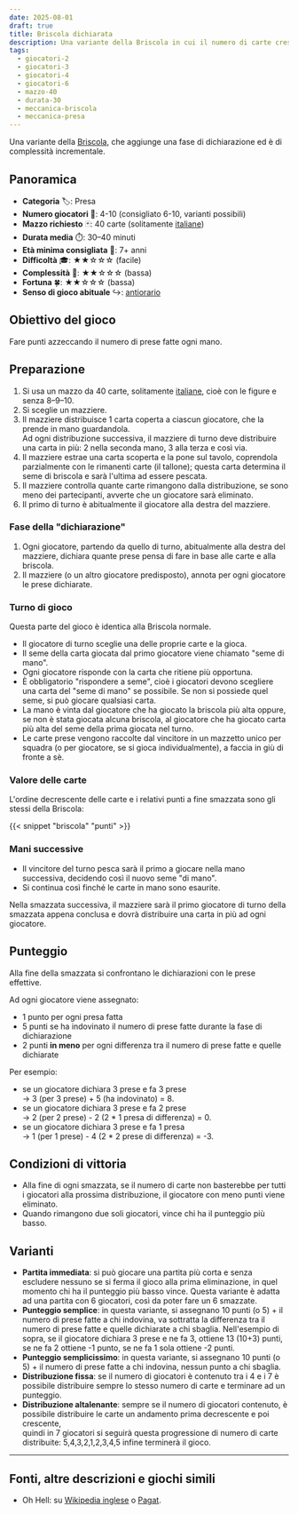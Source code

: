 ```yaml
---
date: 2025-08-01
draft: true
title: Briscola dichiarata
description: Una variante della Briscola in cui il numero di carte cresce progressivamente e ad ogni turno i giocatori devono prevedere quante prese faranno, guadagnando o perdendo punti in base all’accuratezza della dichiarazione.
tags:
  - giocatori-2
  - giocatori-3
  - giocatori-4
  - giocatori-6
  - mazzo-40
  - durata-30
  - meccanica-briscola
  - meccanica-presa
---
```


Una variante della [Briscola](/giochi/briscola), che aggiunge una fase di dichiarazione ed è di complessità incrementale.

## Panoramica

- **Categoria** 🏷️: Presa
- **Numero giocatori** 👥: 4-10 (consigliato 6-10, varianti possibili)  
- **Mazzo richiesto** 🃏: 40 carte (solitamente [italiane](/info/dizionario/#italiane))
- **Durata media** ⏱️: 30–40 minuti  
- **Età minima consigliata** 🎂: 7+ anni  
- **Difficoltà** 🎓: ★★☆☆☆ (facile)  
- **Complessità** 🧠: ★★☆☆☆ (bassa)  
- **Fortuna** 🍀: ★★☆☆☆ (bassa)  
- **Senso di gioco abituale** ↪️: [antiorario](/info/dizionario#antiorario)

## Obiettivo del gioco

Fare punti azzeccando il numero di prese fatte ogni mano.

## Preparazione
1. Si usa un mazzo da 40 carte, solitamente [italiane](/info/dizionario/#italiane), cioè con le figure e senza 8–9–10.
1. Si sceglie un mazziere.
1. Il mazziere distribuisce 1 carta coperta a ciascun giocatore, che la prende in mano guardandola.  
    Ad ogni distribuzione successiva, il mazziere di turno deve distribuire una carta in più: 2 nella seconda mano, 3 alla terza e così via.
1. Il mazziere estrae una carta scoperta e la pone sul tavolo, coprendola parzialmente con le rimanenti carte (il tallone); questa carta determina il seme di briscola e sarà l'ultima ad essere pescata.
1. Il mazziere controlla quante carte rimangono dalla distribuzione, se sono meno dei partecipanti, avverte che un giocatore sarà eliminato.
1. Il primo di turno è abitualmente il giocatore alla destra del mazziere.

### Fase della "dichiarazione"

1. Ogni giocatore, partendo da quello di turno, abitualmente alla destra del mazziere, dichiara quante prese pensa di fare in base alle carte e alla briscola.
1. Il mazziere (o un altro giocatore predisposto), annota per ogni giocatore le prese dichiarate.


### Turno di gioco

Questa parte del gioco è identica alla Briscola normale.

- Il giocatore di turno sceglie una delle proprie carte e la gioca.
- Il seme della carta giocata dal primo giocatore viene chiamato "seme di mano".
- Ogni giocatore risponde con la carta che ritiene più opportuna.  
- È obbligatorio "rispondere a seme", cioè i giocatori devono scegliere una carta del "seme di mano" se possibile. Se non si possiede quel seme, si può giocare qualsiasi carta.
- La mano è vinta dal giocatore che ha giocato la briscola più alta oppure, se non è stata giocata alcuna briscola, al giocatore che ha giocato carta più alta del seme della prima giocata nel turno.
- Le carte prese vengono raccolte dal vincitore in un mazzetto unico per squadra (o per giocatore, se si gioca individualmente), a faccia in giù di fronte a sè.

### Valore delle carte

L'ordine decrescente delle carte e i relativi punti a fine smazzata sono gli stessi della Briscola:


{{< snippet "briscola" "punti" >}}

### Mani successive
- Il vincitore del turno pesca sarà il primo a giocare nella mano successiva, decidendo così il nuovo seme "di mano".
- Si continua così finché le carte in mano sono esaurite.

Nella smazzata successiva, il mazziere sarà il primo giocatore di turno della smazzata appena conclusa e dovrà distribuire una carta in più ad ogni giocatore.

## Punteggio

Alla fine della smazzata si confrontano le dichiarazioni con le prese effettive.  

Ad ogni giocatore viene assegnato:

- 1 punto per ogni presa fatta
- 5 punti se ha indovinato il numero di prese fatte durante la fase di dichiarazione
- 2 punti **in meno** per ogni differenza tra il numero di prese fatte e quelle dichiarate

Per esempio:
- se un giocatore dichiara 3 prese e fa 3 prese  
    → 3 (per 3 prese) + 5 (ha indovinato) = 8.
- se un giocatore dichiara 3 prese e fa 2 prese  
    → 2 (per 2 prese) - 2 (2 * 1 presa di differenza) = 0.
- se un giocatore dichiara 3 prese e fa 1 presa  
    → 1 (per 1 prese) - 4 (2 * 2 prese di differenza) = -3.

## Condizioni di vittoria
- Alla fine di ogni smazzata, se il numero di carte non basterebbe per tutti i giocatori alla prossima distribuzione, il giocatore con meno punti viene eliminato.
- Quando rimangono due soli giocatori, vince chi ha il punteggio più basso.

## Varianti

- **Partita immediata**: si può giocare una partita più corta e senza escludere nessuno se si ferma il gioco alla prima eliminazione, in quel momento chi ha il punteggio più basso vince.
    Questa variante è adatta ad una partita con 6 giocatori, così da poter fare un 6 smazzate.
- **Punteggio semplice**: in questa variante, si assegnano 10 punti (o 5) + il numero di prese fatte a chi indovina, va sottratta la differenza tra il numero di prese fatte e quelle dichiarate a chi sbaglia.
    Nell'esempio di sopra, se il giocatore dichiara 3 prese e ne fa 3, ottiene 13 (10+3) punti, se ne fa 2 ottiene -1 punto, se ne fa 1 sola ottiene -2 punti.
- **Punteggio semplicissimo**: in questa variante, si assegnano 10 punti (o 5) + il numero di prese fatte a chi indovina, nessun punto a chi sbaglia.
- **Distribuzione fissa**: se il numero di giocatori è contenuto tra i 4 e i 7 è possibile distribuire sempre lo stesso numero di carte e terminare ad un punteggio.
- **Distribuzione altalenante**: sempre se il numero di giocatori contenuto, è possibile distribuire le carte un andamento prima decrescente e poi crescente,  
  quindi in 7 giocatori si seguirà questa progressione di numero di carte distribuite: 5,4,3,2,1,2,3,4,5 infine terminerà il gioco.

---

## Fonti, altre descrizioni e giochi simili

- Oh Hell: su  [Wikipedia inglese](https://en.wikipedia.org/wiki/Oh_hell) o [Pagat](https://www.pagat.com/exact/ohhell.html).